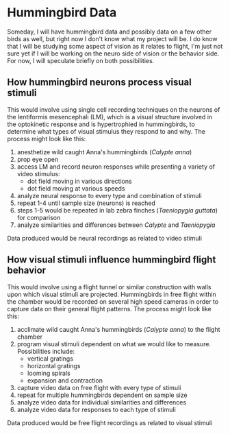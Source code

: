# Hummingbird Data

Someday, I will have hummingbird data and possibly data on a few other birds as well, but right now I don't know what my project will be. I do know that I will be studying some aspect of vision as it relates to flight, I'm just not sure yet if I will be working on the neuro side of vision or the behavior side. For now, I will speculate briefly on both possibilities.

## How hummingbird neurons process visual stimuli

This would involve using single cell recording techniques on the neurons of the lentiformis mesencephali (LM), which is a visual structure involved in the optokinetic response and is hypertrophied in hummingbirds, to determine what types of visual stimulus they respond to and why. The process might look like this:

1. anesthetize wild caught Anna's hummingbirds (*Calypte anna*)
2. prop eye open
3. access LM and record neuron responses while presenting a variety of video stimulus:
    + dot field moving in various directions
    + dot field moving at various speeds
4. analyze neural response to every type and combination of stimuli
5. repeat 1-4 until sample size (neurons) is reached
6. steps 1-5 would be repeated in lab zebra finches (*Taeniopygia guttata*) for comparison
7. analyze similarities and differences between *Calypte* and *Taeniopygia*

Data produced would be neural recordings as related to video stimuli

## How visual stimuli influence hummingbird flight behavior

This would involve using a flight tunnel or similar construction with walls upon which visual stimuli are projected. Hummingbirds in free flight within the chamber would be recorded on several high speed cameras in order to capture data on their general flight patterns. The process might look like this:

1. acclimate wild caught Anna's hummingbirds (*Calypte anna*) to the flight chamber
2. program visual stimuli dependent on what we would like to measure. Possibilities include:
    + vertical gratings
    + horizontal gratings
    + looming spirals
    + expansion and contraction
3. capture video data on free flight with every type of stimuli
4. repeat for multiple hummingbirds dependent on sample size
5. analyze video data for individual similarities and differences
6. analyze video data for responses to each type of stimuli

Data produced would be free flight recordings as related to visual stimuli
